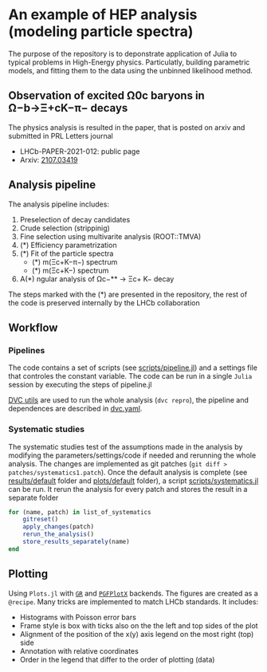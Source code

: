 # An example of HEP analysis (modeling particle spectra)

The purpose of the repository is to deponstrate application of Julia to typical problems in High-Energy physics.
Particulatly, building parametric models, and fitting them to the data using the unbinned likelihood method.

## Observation of excited Ω0c baryons in Ω−b→Ξ+cK−π− decays
The physics analysis is resulted in the paper, that is posted on arxiv and submitted in PRL Letters journal
 - LHCb-PAPER-2021-012: public page
 - Arxiv: [2107.03419](https://arxiv.org/abs/2107.03419)

## Analysis pipeline
The analysis pipeline includes:
  1. Preselection of decay candidates
  2. Crude selection (strippinig)
  3. Fine selection using multivarite analysis (ROOT::TMVA)
  4. (*) Efficiency parametrization
  5. (*) Fit of the particle spectra
     - (*) m(Ξc+K−π−) spectrum
     - (*) m(Ξc+K−) spectrum
  6. A(*) ngular analysis of Ωc−** → Ξc+ K− decay

The steps marked with the (*) are presented in the repository,
the rest of the code is preserved internally by the LHCb collaboration

## Workflow

### Pipelines
The code contains a set of scripts (see [scripts/pipeline.jl](scripts/pipeline.jl))
and a settings file that controles the constant variable.
The code can be run in a single `Julia` session by executing the steps of pipeline.jl

[DVC utils](https://dvc.org/) are used to run the whole analysis (`dvc repro`),
the pipeline and dependences are described in [dvc.yaml](./dvc.yaml).

### Systematic studies
The systematic studies test of the assumptions made in the analysis by modifying the parameters/settings/code if needed and rerunning the whole analysis.
The changes are implemented as git patches (`git diff > patches/systematics1.patch`).
Once the default analysis is complete (see [results/default](results/default) folder and [plots/default](plots/default) folder),
a script [scripts/systematics.jl](scripts/systematics.jl) can be run.
It rerun the analysis for every patch and stores the result in a separate folder
```julia
for (name, patch) in list_of_systematics
    gitreset()
    apply_changes(patch)
    rerun_the_analysis()
    store_results_separately(name)
end
```

## Plotting
Using `Plots.jl` with [`GR`](https://github.com/jheinen/GR.jl) and [`PGFPlotX`](https://github.com/KristofferC/PGFPlotsX.jl) backends.
The figures are created as a `@recipe`. Many tricks are implemented to match LHCb standards. It includes:
 - Histograms with Poisson error bars
 - Frame style is box with ticks also on the the left and top sides of the plot
 - Alignment of the position of the x(y) axis legend on the most right (top) side
 - Annotation with relative coordinates
 - Order in the legend that differ to the order of plotting (data)
 


